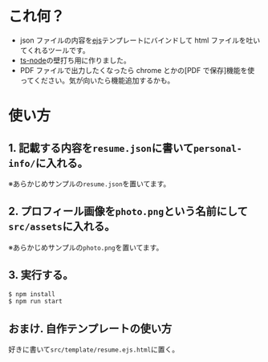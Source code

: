 # これ何？

- json ファイルの内容を[ejs](https://ejs.co/)テンプレートにバインドして html ファイルを吐いてくれるツールです。
- [ts-node](https://github.com/TypeStrong/ts-node)の壁打ち用に作りました。
- PDF ファイルで出力したくなったら chrome とかの[PDF で保存]機能を使ってください。気が向いたら機能追加するかも。

# 使い方

## 1. 記載する内容を`resume.json`に書いて`personal-info/`に入れる。

※あらかじめサンプルの`resume.json`を置いてます。

## 2. プロフィール画像を`photo.png`という名前にして`src/assets`に入れる。

※あらかじめサンプルの`photo.png`を置いてます。

## 3. 実行する。

```sh
$ npm install
$ npm run start
```

## おまけ. 自作テンプレートの使い方

好きに書いて`src/template/resume.ejs.html`に置く。
